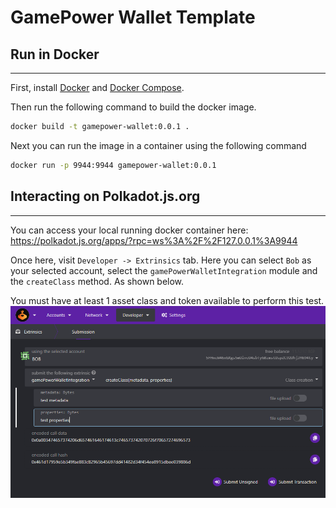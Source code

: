 # GamePower Wallet Template


## Run in Docker
---
First, install [Docker](https://docs.docker.com/get-docker/) and
[Docker Compose](https://docs.docker.com/compose/install/).

Then run the following command to build the docker image.

```bash
docker build -t gamepower-wallet:0.0.1 .
```

Next you can run the image in a container using the following command

```bash
docker run -p 9944:9944 gamepower-wallet:0.0.1
```

## Interacting on Polkadot.js.org
---
You can access your local running docker container here: https://polkadot.js.org/apps/?rpc=ws%3A%2F%2F127.0.0.1%3A9944

Once here, visit `Developer -> Extrinsics` tab. Here you can select `Bob` as your selected account, select the `gamePowerWalletIntegration` module and the `createClass` method. As shown below.

You must have at least 1 asset class and token available to perform this test.
<img alt="step1" src="/images/step1.png">
